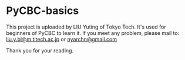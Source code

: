 # PyCBC-basics
This project is uploaded by LIU Yuting of Tokyo Tech.
It's used for beginners of PyCBC to learn it.
If you meet any problem, please mail to:
 liu.y.bl@m.titech.ac.jp
or
 nyarchn@gmail.com

Thank you for your reading.
 
